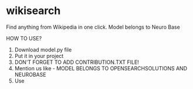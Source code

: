 # wikisearch
Find anything from Wikipedia in one click. Model belongs to Neuro Base

HOW TO USE?
1. Download model.py file
2. Put it in your project
3. DON'T FORGET TO ADD CONTRIBUTION.TXT FILE!
4. Mention us like - MODEL BELONGS TO OPENSEARCHSOLUTIONS AND NEUROBASE
5. Use

